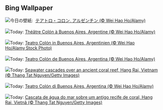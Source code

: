 ## Bing Wallpaper
![](https://www.bing.com/th?id=OHR.TeatroColon_JA-JP5032198346_UHD.jpg&w=1000)今日の壁紙: &nbsp;[テアトロ・コロン, アルゼンチン (© Wei Hao Ho/Alamy)](https://www.bing.com/th?id=OHR.TeatroColon_JA-JP5032198346_UHD.jpg)
<br><br/>
![](https://www.bing.com/th?id=OHR.TeatroColon_FR-FR8848862049_UHD.jpg&w=1000)Today: [Théâtre Colón à Buenos Aires, Argentine (© Wei Hao Ho/Alamy)](https://www.bing.com/th?id=OHR.TeatroColon_FR-FR8848862049_UHD.jpg)
<br><br/>
![](https://www.bing.com/th?id=OHR.TeatroColon_DE-DE4190221983_UHD.jpg&w=1000)Today: [Teatro Colón in Buenos Aires, Argentinien (© Wei Hao Ho/Alamy Stock Photo)](https://www.bing.com/th?id=OHR.TeatroColon_DE-DE4190221983_UHD.jpg)
<br><br/>
![](https://www.bing.com/th?id=OHR.TeatroColon_ES-ES8480561009_UHD.jpg&w=1000)Today: [Teatro Colón de Buenos Aires, Argentina (© Wei Hao Ho/Alamy)](https://www.bing.com/th?id=OHR.TeatroColon_ES-ES8480561009_UHD.jpg)
<br><br/>
![](https://www.bing.com/th?id=OHR.HangRaiVietnam_EN-GB3016593740_UHD.jpg&w=1000)Today: [Seawater cascades over an ancient coral reef, Hang Rai, Vietnam (© Thang Tat Nguyen/Getty Images)](https://www.bing.com/th?id=OHR.HangRaiVietnam_EN-GB3016593740_UHD.jpg)
<br><br/>
![](https://www.bing.com/th?id=OHR.TeatroColon_IT-IT6266704589_UHD.jpg&w=1000)Today: [Teatro Colón di Buenos Aires, Argentina (© Wei Hao Ho/Alamy)](https://www.bing.com/th?id=OHR.TeatroColon_IT-IT6266704589_UHD.jpg)
<br><br/>
![](https://www.bing.com/th?id=OHR.HangRaiVietnam_PT-BR9135997938_UHD.jpg&w=1000)Today: [Cascata de água do mar sobre um antigo recife de coral, Hang Rai, Vietnã (© Thang Tat Nguyen/Getty Images)](https://www.bing.com/th?id=OHR.HangRaiVietnam_PT-BR9135997938_UHD.jpg)
<br><br/>
